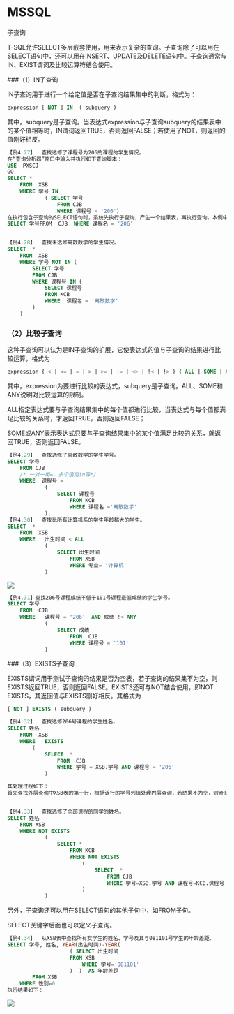 # MSSQL

子查询

T-SQL允许SELECT多层嵌套使用，用来表示复杂的查询。子查询除了可以用在SELECT语句中，还可以用在INSERT、UPDATE及DELETE语句中。子查询通常与IN、EXIST谓词及比较运算符结合使用。

###（1）IN子查询

IN子查询用于进行一个给定值是否在子查询结果集中的判断，格式为：
```sql
expression [ NOT ] IN  ( subquery )
```
其中，subquery是子查询。当表达式expression与子查询subquery的结果表中的某个值相等时，IN谓词返回TRUE，否则返回FALSE；若使用了NOT，则返回的值刚好相反。

```sql
【例4.27】  查找选修了课程号为206的课程的学生情况。
在“查询分析器”窗口中输入并执行如下查询脚本：
USE  PXSCJ
GO
SELECT * 
	FROM  XSB
	WHERE 学号 IN
			( SELECT 学号 
				FROM CJB 
				WHERE 课程号 = '206')
在执行包含子查询的SELECT语句时，系统先执行子查询，产生一个结果表，再执行查询。本例中，先执行上面括号里面的子查询：
SELECT 学号FROM  CJB  WHERE 课程名 = '206'


【例4.28】  查找未选修离散数学的学生情况。
SELECT  * 
	FROM  XSB
	WHERE 学号 NOT IN ( 
		SELECT 学号
		FROM CJB
		WHERE 课程号 IN ( 
			SELECT 课程号
			FROM KCB
			WHERE  课程名 = '离散数学' 
		)
	)

```



### （2）比较子查询

这种子查询可以认为是IN子查询的扩展，它使表达式的值与子查询的结果进行比较运算，格式为
```sql
expression { < | <= | = | > | >= | != | <> | !< | !> } { ALL | SOME | ANY } ( subquery )
```
其中，expression为要进行比较的表达式，subquery是子查询。ALL、SOME和ANY说明对比较运算的限制。

ALL指定表达式要与子查询结果集中的每个值都进行比较，当表达式与每个值都满足比较的关系时，才返回TRUE，否则返回FALSE；

SOME或ANY表示表达式只要与子查询结果集中的某个值满足比较的关系，就返回TRUE，否则返回FALSE。

```sql
【例4.29】  查找选修了离散数学的学生学号。
SELECT 学号
	FROM CJB
	/* 一对一用=，多个值用in等*/
	WHERE  课程号 =
			( 
				SELECT 课程号
         			FROM KCB
         			WHERE 课程名 ='离散数学'
			);
【例4.30】  查找比所有计算机系的学生年龄都大的学生。
SELECT  * 
	FROM  XSB
	WHERE 	出生时间 < ALL
			( 
				SELECT 出生时间
					FROM XSB
					WHERE 专业= '计算机'
			)
```

![](https://cdn.jsdelivr.net/gh/ZanderZhao/img20/file/20200121235909.png)

```sql
【例4.31】查找206号课程成绩不低于101号课程最低成绩的学生学号。
SELECT 学号 
	FROM  CJB
	WHERE 	课程号 = '206'  AND 成绩 !< ANY 
			( 
				SELECT 成绩
					FROM  CJB
					WHERE 课程号 = '101'
			)
```



###（3）EXISTS子查询

EXISTS谓词用于测试子查询的结果是否为空表，若子查询的结果集不为空，则EXISTS返回TRUE，否则返回FALSE。EXISTS还可与NOT结合使用，即NOT EXISTS，其返回值与EXISTS刚好相反。其格式为
```sql
[ NOT ] EXISTS ( subquery )
```
```sql
【例4.32】  查找选修206号课程的学生姓名。
SELECT 姓名
	FROM  XSB
   	WHERE 	EXISTS
		( 
			SELECT  *
				FROM  CJB
				WHERE 学号 = XSB.学号 AND 课程号 = '206'
			)

其处理过程如下：
首先查找外层查询中XSB表的第一行，根据该行的学号列值处理内层查询，若结果不为空，则WHERE条件为真，就把该行的姓名值取出作为结果集的一行；然后再找XSB表的第2，3…行，重复上述处理过程直到XSB表的所有行都查找完为止。


【例4.33】  查找选修了全部课程的同学的姓名。
SELECT 姓名
	FROM XSB
	WHERE NOT EXISTS
			(	
				SELECT *
					FROM KCB
					WHERE NOT EXISTS
						( 
							SELECT  *
								FROM CJB
								WHERE 学号=XSB.学号 AND 课程号=KCB.课程号
						)
			)
```

另外，子查询还可以用在SELECT语句的其他子句中，如FROM子句。

SELECT关键字后面也可以定义子查询。

```sql
【例4.34】  从XSB表中查找所有女学生的姓名、学号及其与081101号学生的年龄差距。
SELECT 学号, 姓名, YEAR(出生时间)-YEAR( 
					( SELECT 出生时间
   					FROM XSB 
    					WHERE 学号='081101'
					)  )  AS 年龄差距
	   	FROM XSB
	WHERE 性别=0
执行结果如下：
```

![](https://cdn.jsdelivr.net/gh/ZanderZhao/img20/file/20200121235910.png)



















